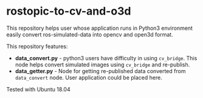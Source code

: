 # rostopic-to-cv-and-o3d
This repository helps user whose application runs in Python3 environment easily convert ros-simulated-data into opencv and open3d format.

This repository features:
* **data_convert.py** - python3 users have difficulty in using `cv_bridge`. This node helps convert simulated images using `cv_bridge` and re-publish.
* **data_getter.py** - Node for getting re-published data converted from `data_convert` node. User application could be placed here.

Tested with Ubuntu 18.04
